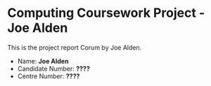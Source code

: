 # Computing Coursework Project - Joe Alden

This is the project report Corum by Joe Alden.

* Name: **Joe Alden**
* Candidate Number: **????**
* Centre Number: **????**
